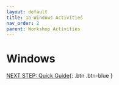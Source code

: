```yaml
---
layout: default
title: 1a-Windows Activities
nav_order: 2
parent: Workshop Activities
---
```


# Windows

[NEXT STEP: Quick Guide](tips.html){: .btn .btn-blue }

